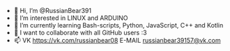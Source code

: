 - 👋 Hi, I’m @RussianBear391
- 👀 I’m interested in LINUX and ARDUINO
- 🌱 I’m currently learning Bash-scripts, Python, JavaScript, C++ and Kotlin
- 💞️ I want to collaborate with all GitHub users :3
- 📫 VK https://vk.com/russianbear08
     E-MAIL russianbear39157@vk.com

<!---
This is a dedicated repository for README.md
--->
